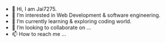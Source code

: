 - 👋 Hi, I am Jai7275.
- 👀 I’m interested in Web Development & software engineering.
- 🌱 I’m currently learning & exploring coding world.
- 💞️ I’m looking to collaborate on ...
- 📫 How to reach me ...

<!---
jai7275/jai7275 is a ✨ special ✨ repository because its `README.md` (signUp_signIn/authentication) appears on your GitHub profile.
You can click the Preview link to take a look at your changes.
--->
